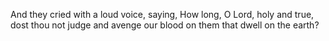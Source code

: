 And they cried with a loud voice, saying, How long, O Lord, holy and true, dost thou not judge and avenge our blood on them that dwell on the earth?

